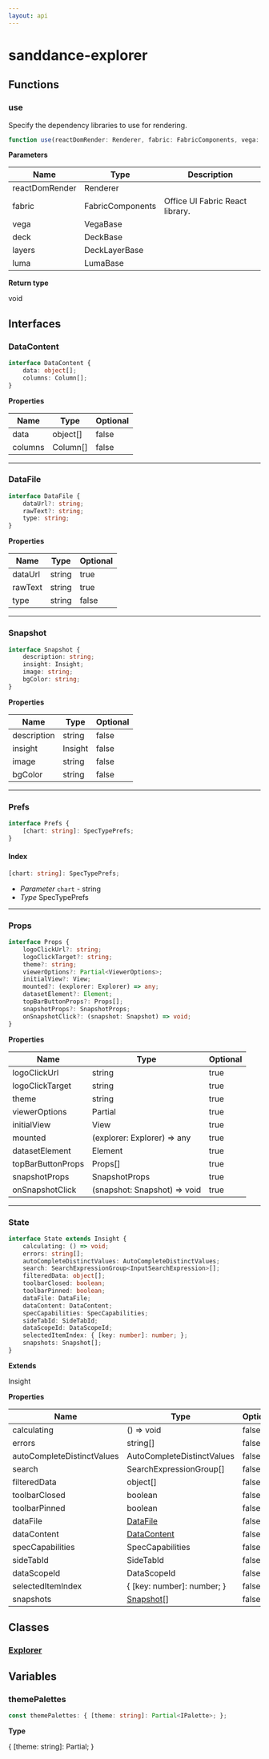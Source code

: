 ```yaml
---
layout: api
---
```


# sanddance-explorer

## Functions

### use

Specify the dependency libraries to use for rendering.

```typescript
function use(reactDomRender: Renderer, fabric: FabricComponents, vega: VegaBase, deck: DeckBase, layers: DeckLayerBase, luma: LumaBase): void;
```

**Parameters**

| Name           | Type             | Description                     |
| -------------- | ---------------- | ------------------------------- |
| reactDomRender | Renderer         |                                 |
| fabric         | FabricComponents | Office UI Fabric React library. |
| vega           | VegaBase         |                                 |
| deck           | DeckBase         |                                 |
| layers         | DeckLayerBase    |                                 |
| luma           | LumaBase         |                                 |

**Return type**

void

## Interfaces

### DataContent

```typescript
interface DataContent {
    data: object[];
    columns: Column[];
}
```

**Properties**

| Name    | Type     | Optional |
| ------- | -------- | -------- |
| data    | object[] | false    |
| columns | Column[] | false    |

----------

### DataFile

```typescript
interface DataFile {
    dataUrl?: string;
    rawText?: string;
    type: string;
}
```

**Properties**

| Name    | Type   | Optional |
| ------- | ------ | -------- |
| dataUrl | string | true     |
| rawText | string | true     |
| type    | string | false    |

----------

### Snapshot

```typescript
interface Snapshot {
    description: string;
    insight: Insight;
    image: string;
    bgColor: string;
}
```

**Properties**

| Name        | Type    | Optional |
| ----------- | ------- | -------- |
| description | string  | false    |
| insight     | Insight | false    |
| image       | string  | false    |
| bgColor     | string  | false    |

----------

### Prefs

```typescript
interface Prefs {
    [chart: string]: SpecTypePrefs;
}
```
#### Index

```typescript
[chart: string]: SpecTypePrefs;
```

* *Parameter* `chart` - string
* *Type* SpecTypePrefs


----------

### Props

```typescript
interface Props {
    logoClickUrl?: string;
    logoClickTarget?: string;
    theme?: string;
    viewerOptions?: Partial<ViewerOptions>;
    initialView?: View;
    mounted?: (explorer: Explorer) => any;
    datasetElement?: Element;
    topBarButtonProps?: Props[];
    snapshotProps?: SnapshotProps;
    onSnapshotClick?: (snapshot: Snapshot) => void;
}
```

**Properties**

| Name              | Type                                     | Optional |
| ----------------- | ---------------------------------------- | -------- |
| logoClickUrl      | string                                   | true     |
| logoClickTarget   | string                                   | true     |
| theme             | string                                   | true     |
| viewerOptions     | Partial<ViewerOptions>                   | true     |
| initialView       | View                                     | true     |
| mounted           | (explorer: Explorer) => any              | true     |
| datasetElement    | Element                                  | true     |
| topBarButtonProps | Props[]       | true     |
| snapshotProps     | SnapshotProps | true     |
| onSnapshotClick   | (snapshot: Snapshot) => void             | true     |

----------

### State

```typescript
interface State extends Insight {
    calculating: () => void;
    errors: string[];
    autoCompleteDistinctValues: AutoCompleteDistinctValues;
    search: SearchExpressionGroup<InputSearchExpression>[];
    filteredData: object[];
    toolbarClosed: boolean;
    toolbarPinned: boolean;
    dataFile: DataFile;
    dataContent: DataContent;
    specCapabilities: SpecCapabilities;
    sideTabId: SideTabId;
    dataScopeId: DataScopeId;
    selectedItemIndex: { [key: number]: number; };
    snapshots: Snapshot[];
}
```

**Extends**

Insight

**Properties**

| Name                       | Type                                                                     | Optional |
| -------------------------- | ------------------------------------------------------------------------ | -------- |
| calculating                | () => void                                                               | false    |
| errors                     | string[]                                                                 | false    |
| autoCompleteDistinctValues | AutoCompleteDistinctValues                     | false    |
| search                     | SearchExpressionGroup<InputSearchExpression>[] | false    |
| filteredData               | object[]                                                                 | false    |
| toolbarClosed              | boolean                                                                  | false    |
| toolbarPinned              | boolean                                                                  | false    |
| dataFile                   | [DataFile][InterfaceDeclaration-1]                                       | false    |
| dataContent                | [DataContent][InterfaceDeclaration-0]                                    | false    |
| specCapabilities           | SpecCapabilities                                                         | false    |
| sideTabId                  | SideTabId                                           | false    |
| dataScopeId                | DataScopeId                                         | false    |
| selectedItemIndex          | { [key: number]: number; }                                               | false    |
| snapshots                  | [Snapshot][InterfaceDeclaration-2][]                                     | false    |

## Classes

### [Explorer][ClassDeclaration-0]


## Variables

### themePalettes

```typescript
const themePalettes: { [theme: string]: Partial<IPalette>; };
```

**Type**

{ [theme: string]: Partial<IPalette>; }

[SourceFile-0]: index#indextsx
[FunctionDeclaration-0]: index#use
[InterfaceDeclaration-0]: index#datacontent
[InterfaceDeclaration-1]: index#datafile
[InterfaceDeclaration-2]: index#snapshot
[InterfaceDeclaration-3]: index#prefs
[InterfaceDeclaration-6]: index#props
[InterfaceDeclaration-7]: index#state
[InterfaceDeclaration-1]: index#datafile
[InterfaceDeclaration-0]: index#datacontent
[InterfaceDeclaration-2]: index#snapshot
[ClassDeclaration-0]: explorer#explorer
[VariableDeclaration-0]: index#themepalettes